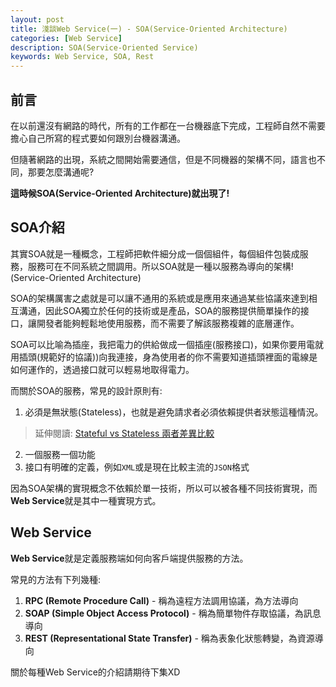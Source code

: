 ```yaml
---
layout: post
title: 淺談Web Service(一) - SOA(Service-Oriented Architecture)
categories: [Web Service]
description: SOA(Service-Oriented Service)
keywords: Web Service, SOA, Rest
---
```


## 前言
在以前還沒有網路的時代，所有的工作都在一台機器底下完成，工程師自然不需要擔心自己所寫的程式要如何跟別台機器溝通。

但隨著網路的出現，系統之間開始需要通信，但是不同機器的架構不同，語言也不同，那要怎麼溝通呢?

**這時候SOA(Service-Oriented Architecture)就出現了!**


## SOA介紹
其實SOA就是一種概念，工程師把軟件細分成一個個組件，每個組件包裝成服務，服務可在不同系統之間調用。所以SOA就是一種以服務為導向的架構! (Service-Oriented Architecture)

SOA的架構厲害之處就是可以讓不通用的系統或是應用來通過某些協議來達到相互溝通，因此SOA獨立於任何的技術或是產品，SOA的服務提供簡單操作的接口，讓開發者能夠輕鬆地使用服務，而不需要了解該服務複雜的底層運作。

SOA可以比喻為插座，我把電力的供給做成一個插座(服務接口)，如果你要用電就用插頭(規範好的協議))向我連接，身為使用者的你不需要知道插頭裡面的電線是如何運作的，透過接口就可以輕易地取得電力。

而關於SOA的服務，常見的設計原則有:
1. 必須是無狀態(Stateless)，也就是避免請求者必須依賴提供者狀態這種情況。
> 延伸閱讀: [Stateful vs Stateless 兩者差異比較](https://ryanchen34057.github.io/2019/09/28/statefulAndStateless/)

2. 一個服務一個功能
3. 接口有明確的定義，例如`XML`或是現在比較主流的`JSON`格式

因為SOA架構的實現概念不依賴於單一技術，所以可以被各種不同技術實現，而**Web Service**就是其中一種實現方式。

## Web Service
**Web Service**就是定義服務端如何向客戶端提供服務的方法。

常見的方法有下列幾種:
1. **RPC (Remote Procedure Call)** - 稱為遠程方法調用協議，為方法導向
2. **SOAP (Simple Object Access Protocol)** - 稱為簡單物件存取協議，為訊息導向
3. **REST (Representational State Transfer)** - 稱為表象化狀態轉變，為資源導向

關於每種Web Service的介紹請期待下集XD